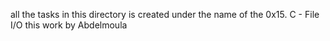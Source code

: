 all the tasks in this directory is created under the name of the 0x15. C - File I/O
this work by Abdelmoula 
